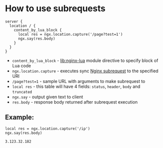 # How to use subrequests

```nginx
server {
  location / {
    content_by_lua_block {
      local res = ngx.location.capture('/page?test=1')
      ngx.say(res.body)
    }
  }
}
```

- `content_by_lua_block` - [lib:nginx-lua](/nginx-lua/how-to-install-nginx-lua-module-in-ubuntu-ubuntuversion) module directive to specify block of Lua code
- `ngx.location.capture` - executes sync [Nginx subrequest](https://github.com/openresty/lua-nginx-module#ngxlocationcapture) to the specified URI
- `/page?test=1` - sample URL with arguments to make subrequest to
- `local res` - this table will have 4 fields: `status`, `header`, `body` and `truncated`
- `ngx.say` - output given text to client
- `res.body` - response body returned after subrequest execution

## Example: 
```nginx
local res = ngx.location.capture('/ip')
ngx.say(res.body)
```
```
3.123.32.182


```

